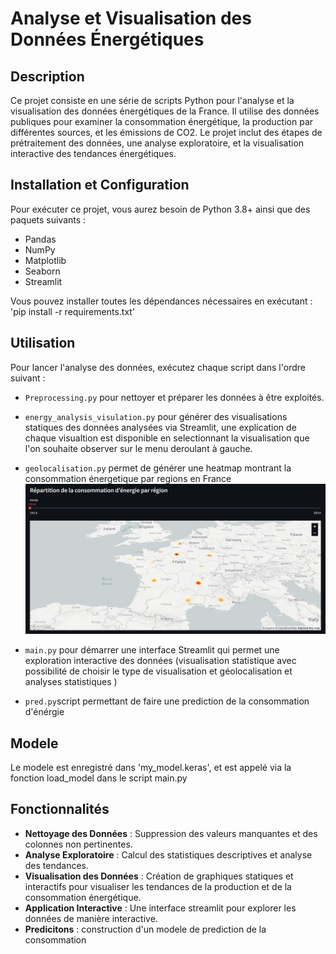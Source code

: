 # **Analyse et Visualisation des Données Énergétiques**

## **Description**

Ce projet consiste en une série de scripts Python pour l'analyse et la visualisation des données énergétiques de la France. Il utilise des données publiques pour examiner la consommation énergétique, la production par différentes sources, et les émissions de CO2. Le projet inclut des étapes de prétraitement des données, une analyse exploratoire, et la visualisation interactive des tendances énergétiques.

## **Installation et Configuration**

Pour exécuter ce projet, vous aurez besoin de Python 3.8+ ainsi que des paquets suivants :

- Pandas
- NumPy
- Matplotlib
- Seaborn
- Streamlit

Vous pouvez installer toutes les dépendances nécessaires en exécutant :
'pip install -r requirements.txt' 

## **Utilisation**

Pour lancer l'analyse des données, exécutez chaque script dans l'ordre suivant :

- `Preprocessing.py` pour nettoyer et préparer les données à être exploités.

- `energy_analysis_visulation.py` pour générer des visualisations statiques des données analysées via Streamlit, une explication de chaque visualtion est disponible en selectionnant la visualisation que l'on souhaite observer sur le menu deroulant à gauche.

- `geolocalisation.py` permet de générer une heatmap montrant la consommation énergetique par regions en France 
![alt text](image.png)

- `main.py` pour démarrer une interface Streamlit qui permet une exploration interactive des données (visualisation statistique avec possibilité  de choisir le type de visualisation et géolocalisation et analyses statistiques )
- `pred.py`script permettant de faire une prediction de la consommation d'énérgie 

## **Modele**
Le modele est enregistré dans 'my_model.keras', et est appelé  via la fonction load_model dans le script main.py


## **Fonctionnalités**

- **Nettoyage des Données** : Suppression des valeurs manquantes et des colonnes non pertinentes.
- **Analyse Exploratoire** : Calcul des statistiques descriptives et analyse des tendances.
- **Visualisation des Données** : Création de graphiques statiques et interactifs pour visualiser les tendances de la production et de la consommation énergétique.
- **Application  Interactive** : Une interface streamlit pour explorer les données de manière interactive.
- **Predicitons** : construction d'un modele de prediction de la consommation 


